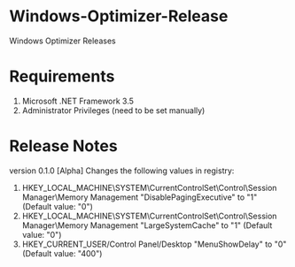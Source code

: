 # Windows-Optimizer-Release
Windows Optimizer Releases

# Requirements
1. Microsoft .NET Framework 3.5
2. Administrator Privileges (need to be set manually)

# Release Notes
version 0.1.0 [Alpha]
Changes the following values in registry:
1. HKEY_LOCAL_MACHINE\SYSTEM\CurrentControlSet\Control\Session Manager\Memory Management
    "DisablePagingExecutive" to "1"   (Default value: "0")
2. HKEY_LOCAL_MACHINE\SYSTEM\CurrentControlSet\Control\Session Manager\Memory Management
    "LargeSystemCache"       to "1"   (Default value: "0")
3. HKEY_CURRENT_USER/Control Panel/Desktop
    "MenuShowDelay"          to "0"   (Default value: "400")
